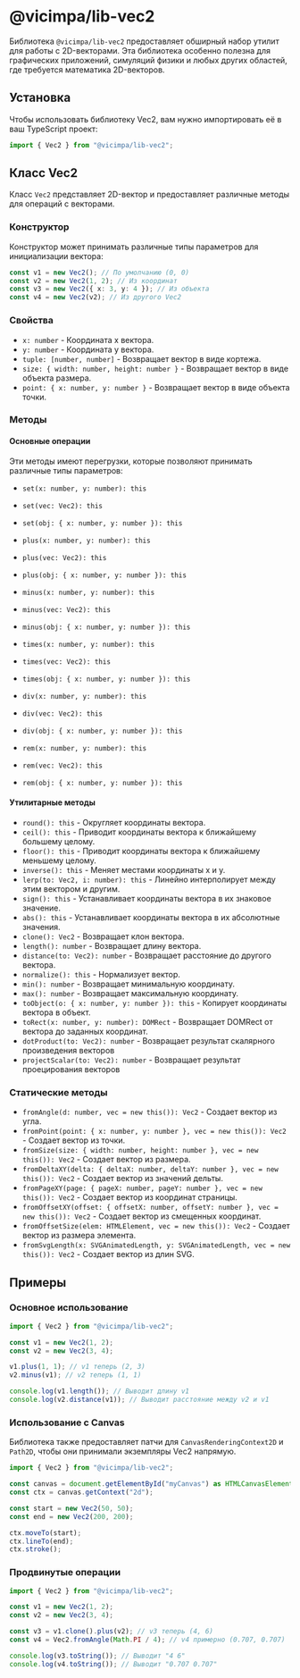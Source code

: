 # @vicimpa/lib-vec2

Библиотека `@vicimpa/lib-vec2` предоставляет обширный набор утилит для работы с
2D-векторами. Эта библиотека особенно полезна для графических приложений,
симуляций физики и любых других областей, где требуется математика 2D-векторов.

## Установка

Чтобы использовать библиотеку Vec2, вам нужно импортировать её в ваш TypeScript
проект:

```ts
import { Vec2 } from "@vicimpa/lib-vec2";
```

## Класс Vec2

Класс `Vec2` представляет 2D-вектор и предоставляет различные методы для
операций с векторами.

### Конструктор

Конструктор может принимать различные типы параметров для инициализации вектора:

```ts
const v1 = new Vec2(); // По умолчанию (0, 0)
const v2 = new Vec2(1, 2); // Из координат
const v3 = new Vec2({ x: 3, y: 4 }); // Из объекта
const v4 = new Vec2(v2); // Из другого Vec2
```

### Свойства

- `x: number` - Координата x вектора.
- `y: number` - Координата y вектора.
- `tuple: [number, number]` - Возвращает вектор в виде кортежа.
- `size: { width: number, height: number }` - Возвращает вектор в виде объекта
  размера.
- `point: { x: number, y: number }` - Возвращает вектор в виде объекта точки.

### Методы

#### Основные операции

Эти методы имеют перегрузки, которые позволяют принимать различные типы
параметров:

- `set(x: number, y: number): this`
- `set(vec: Vec2): this`
- `set(obj: { x: number, y: number }): this`

- `plus(x: number, y: number): this`
- `plus(vec: Vec2): this`
- `plus(obj: { x: number, y: number }): this`

- `minus(x: number, y: number): this`
- `minus(vec: Vec2): this`
- `minus(obj: { x: number, y: number }): this`

- `times(x: number, y: number): this`
- `times(vec: Vec2): this`
- `times(obj: { x: number, y: number }): this`

- `div(x: number, y: number): this`
- `div(vec: Vec2): this`
- `div(obj: { x: number, y: number }): this`

- `rem(x: number, y: number): this`
- `rem(vec: Vec2): this`
- `rem(obj: { x: number, y: number }): this`

#### Утилитарные методы

- `round(): this` - Округляет координаты вектора.
- `ceil(): this` - Приводит координаты вектора к ближайшему большему целому.
- `floor(): this` - Приводит координаты вектора к ближайшему меньшему целому.
- `inverse(): this` - Меняет местами координаты x и y.
- `lerp(to: Vec2, i: number): this` - Линейно интерполирует между этим вектором
  и другим.
- `sign(): this` - Устанавливает координаты вектора в их знаковое значение.
- `abs(): this` - Устанавливает координаты вектора в их абсолютные значения.
- `clone(): Vec2` - Возвращает клон вектора.
- `length(): number` - Возвращает длину вектора.
- `distance(to: Vec2): number` - Возвращает расстояние до другого вектора.
- `normalize(): this` - Нормализует вектор.
- `min(): number` - Возвращает минимальную координату.
- `max(): number` - Возвращает максимальную координату.
- `toObject(o: { x: number, y: number }): this` - Копирует координаты вектора в
  объект.
- `toRect(x: number, y: number): DOMRect` - Возвращает DOMRect от вектора до
  заданных координат.
- `dotProduct(to: Vec2): number` - Возвращает результат скалярного произведения векторов
- `projectScalar(to: Vec2): number` - Возвращает результат проецирования векторов

### Статические методы

- `fromAngle(d: number, vec = new this()): Vec2` - Создает вектор из угла.
- `fromPoint(point: { x: number, y: number }, vec = new this()): Vec2` - Создает
  вектор из точки.
- `fromSize(size: { width: number, height: number }, vec = new this()): Vec2` -
  Создает вектор из размера.
- `fromDeltaXY(delta: { deltaX: number, deltaY: number }, vec = new this()): Vec2` -
  Создает вектор из значений дельты.
- `fromPageXY(page: { pageX: number, pageY: number }, vec = new this()): Vec2` -
  Создает вектор из координат страницы.
- `fromOffsetXY(offset: { offsetX: number, offsetY: number }, vec = new this()): Vec2` -
  Создает вектор из смещенных координат.
- `fromOffsetSize(elem: HTMLElement, vec = new this()): Vec2` - Создает вектор
  из размера элемента.
- `fromSvgLength(x: SVGAnimatedLength, y: SVGAnimatedLength, vec = new this()): Vec2` -
  Создает вектор из длин SVG.

## Примеры

### Основное использование

```ts
import { Vec2 } from "@vicimpa/lib-vec2";

const v1 = new Vec2(1, 2);
const v2 = new Vec2(3, 4);

v1.plus(1, 1); // v1 теперь (2, 3)
v2.minus(v1); // v2 теперь (1, 1)

console.log(v1.length()); // Выводит длину v1
console.log(v2.distance(v1)); // Выводит расстояние между v2 и v1
```

### Использование с Canvas

Библиотека также предоставляет патчи для `CanvasRenderingContext2D` и `Path2D`,
чтобы они принимали экземпляры Vec2 напрямую.

```ts
import { Vec2 } from "@vicimpa/lib-vec2";

const canvas = document.getElementById("myCanvas") as HTMLCanvasElement;
const ctx = canvas.getContext("2d");

const start = new Vec2(50, 50);
const end = new Vec2(200, 200);

ctx.moveTo(start);
ctx.lineTo(end);
ctx.stroke();
```

### Продвинутые операции

```ts
import { Vec2 } from "@vicimpa/lib-vec2";

const v1 = new Vec2(1, 2);
const v2 = new Vec2(3, 4);

const v3 = v1.clone().plus(v2); // v3 теперь (4, 6)
const v4 = Vec2.fromAngle(Math.PI / 4); // v4 примерно (0.707, 0.707)

console.log(v3.toString()); // Выводит "4 6"
console.log(v4.toString()); // Выводит "0.707 0.707"
```
